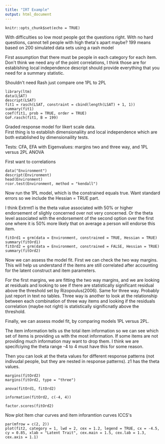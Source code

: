```yaml
---
title: "IRT Example"
output: html_document
---
```


```{r setup, include=FALSE}
knitr::opts_chunk$set(echo = TRUE)
```
With difficulties so low most people got the questions right.  With no hard questions, cannot tell people with high theta's apart maybe?
199 means based on 200 simulated data sets using a rash model

First assumption that there must be people in each category for each item.
Don't think we need any of the point correlations, I think those are for establshing local independence
descript should provide everything that you need for a summary statistic.

Shouldn't need Rash just compare one 1PL to 2PL
```{r}
library(ltm)
data(LSAT)
descript(LSAT)
fit1 = rasch(LSAT, constraint = cbind(length(LSAT) + 1, 1))
summary(fit1)
coef(fit1, prob = TRUE, order = TRUE)
GoF.rasch(fit1, B = 199)
```
Graded response model for likert scale data.  
First thing is to establish dimensionaliity and local independence which are both established by dimensionaility tests.

Tests: CFA, EFA with Eigenvalues: margins two and three way, and 1PL versus 2PL ANOVA 

First want to correlations
```{r}
data("Environment")
descript(Environment)
head(Environment)
rcor.test(Environment, method = "kendall")
```
Now run the 1PL model, which is the constrained equals true.  Want standard errors so we include the Hessian = TRUE part.

I think Extrmt1 is the theta value associated with 50% or higher endorsement of slighly concerned over not very concerned.  Or the theta level associated with the endorsement of the second option over the first one where it is 50% more likely that on average a person will endorse this item.  
```{r}
fitOrd1 = grm(data = Environment, constrained = TRUE, Hessian = TRUE)
summary(fitOrd1)
fitOrd2 = grm(data = Environment, constrained = FALSE, Hessian = TRUE)
summary(fitOrd2)
```
Now we can assess the model fit.  First we can check the two way margins.  This will help us understand if the items are still correlated after accounting for the latent construct and item parameters.

For the first margins, we are fitting the two way margins, and we are looking at residuals and looking to see if there are statistically significant residual above the threshold set by Rizopoulus(2006).  Same for three way.  Probably just report in text no tables.  Three way is another to look at the relationship between each combination of three way items and looking if the residuals correlation (maybe not right) is statistically significnatly above the threshold.  

Finally, we can assess model fit, by comparing models 1PL versus 2PL.

The item information tells us the total item information so we can see which set of items is providing us with the most information.  If some items are not providing much information may want to drop them.  I think we are specifciying the theta range -4 to 4 must have this for some reason.

Then you can look at the theta values for different response patterns (not indivudal people, but they are nested in response patterns).  z1 has the theta values.

```{r}
margins(fitOrd2)
margins(fitOrd2, type = "three")

anova(fitOrd1, fitOrd2)

information(fitOrd2, c(-4, 4))

factor.scores(fitOrd2)
```
Now plot Item char curves and item inforamtion curves
ICCS's
```{r}
par(mfrow = c(2, 2))
plot(fit2, category = 1, lwd = 2, cex = 1.2, legend = TRUE, cx = -4.5, cy = 0.85, xlab = "Latent Trait", cex.main = 1.5, cex.lab = 1.3, cex.axis = 1.1)

```





